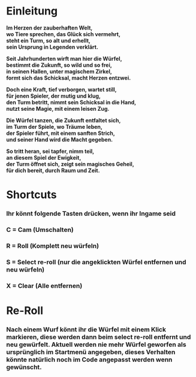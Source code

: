 # Einleitung
**Im Herzen der zauberhaften Welt,  
wo Tiere sprechen, das Glück sich vermehrt,  
steht ein Turm, so alt und erhellt,  
sein Ursprung in Legenden verklärt.**

**Seit Jahrhunderten wirft man hier die Würfel,  
bestimmt die Zukunft, so wild und so frei,  
in seinen Hallen, unter magischem Zirkel,  
formt sich das Schicksal, macht Herzen entzwei.**

**Doch eine Kraft, tief verborgen, wartet still,  
für jenen Spieler, der mutig und klug,  
den Turm betritt, nimmt sein Schicksal in die Hand,  
nutzt seine Magie, mit einem leisen Zug.**

**Die Würfel tanzen, die Zukunft entfaltet sich,  
im Turm der Spiele, wo Träume leben,  
der Spieler führt, mit einem sanften Strich,  
und seiner Hand wird die Macht gegeben.**

**So tritt heran, sei tapfer, nimm teil,  
an diesem Spiel der Ewigkeit,  
der Turm öffnet sich, zeigt sein magisches Geheil,  
für dich bereit, durch Raum und Zeit.**

# Shortcuts
### Ihr könnt folgende Tasten drücken, wenn ihr Ingame seid

### C = Cam (Umschalten)
### R = Roll (Komplett neu würfeln)
### S = Select re-roll (nur die angeklickten Würfel entfernen und neu würfeln)
### X = Clear (Alle entfernen)

# Re-Roll
### Nach einem Wurf könnt ihr die Würfel mit einem Klick markieren, diese werden dann beim select re-roll entfernt und neu gewürfelt. Aktuell werden nie mehr Würfel geworfen als ursprünglich im Startmenü angegeben, dieses Verhalten könnte natürlich noch im Code angepasst werden wenn gewünscht. 
